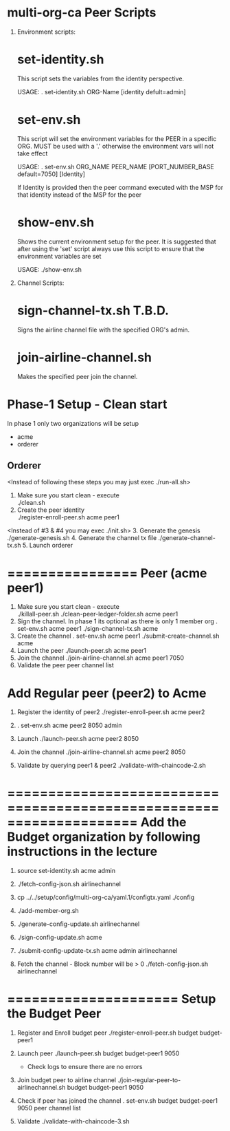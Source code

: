 multi-org-ca Peer Scripts
=========================

1. Environment scripts:

    set-identity.sh
    ===============
    This script sets the variables from the identity perspective. 

    USAGE:   . set-identity.sh  ORG-Name [identity  defult=admin]

    set-env.sh
    ==========
    This script will set the environment variables for the PEER in a specific ORG. MUST be used with a '.'
    otherwise the environment vars will not take effect

    USAGE:   . set-env.sh   ORG_NAME   PEER_NAME  [PORT_NUMBER_BASE default=7050]  [Identity]

    If Identity is provided then the peer command executed with the MSP for that identity instead of
    the MSP for the peer

    show-env.sh
    ===========
    Shows the current environment setup for the peer. It is suggested that after using the 'set' script
    always use this script to ensure that the environment variables are set

    USAGE:   ./show-env.sh
    
2. Channel Scripts:

    sign-channel-tx.sh  T.B.D.
    ==========================
    Signs the airline channel file with the specified ORG's admin. 

    join-airline-channel.sh
    =======================
    Makes the specified peer join the channel.



Phase-1 Setup - Clean start
===========================
In phase 1 only two organizations will be setup 
- acme
- orderer

Orderer
------
<Instead of following these steps you may just exec ./run-all.sh>
1. Make sure you start clean - execute      
    ./clean.sh
2. Create the peer identity                 
    ./register-enroll-peer.sh    acme   peer1

<Instead of #3 & #4 you may exec ./init.sh>
3. Generate the genesis
    ./generate-genesis.sh
4. Generate the channel tx file
    ./generate-channel-tx.sh
5. Launch orderer

================
Peer (acme peer1)
=================
1. Make sure you start clean - execute   
    ./killall-peer.sh
    ./clean-peer-ledger-folder.sh acme peer1
2. Sign the channel. In phase 1 its optional as there is only 1 member org
    . set-env.sh acme peer1
    ./sign-channel-tx.sh  acme
3. Create the channel
    . set-env.sh acme peer1
    ./submit-create-channel.sh acme
4. Launch the peer
    ./launch-peer.sh   acme    peer1
5. Join the channel
    ./join-airline-channel.sh acme peer1 7050
6. Validate the peer
    peer channel list

Add Regular peer (peer2) to Acme
=================================
1. Register the identity of peer2
./register-enroll-peer.sh  acme   peer2

2. . set-env.sh acme peer2 8050 admin

3. Launch
./launch-peer.sh acme peer2 8050

4. Join the channel
./join-airline-channel.sh acme peer2 8050

5. Validate by querying peer1 & peer2
./validate-with-chaincode-2.sh

====================================================================
Add the Budget organization by following instructions in the lecture
=====================================================================

1. source   set-identity.sh acme admin

2. ./fetch-config-json.sh airlinechannel

3. cp ../../setup/config/multi-org-ca/yaml.1/configtx.yaml ./config

3.  ./add-member-org.sh 

4. ./generate-config-update.sh airlinechannel

5. ./sign-config-update.sh acme

6. ./submit-config-update-tx.sh acme admin airlinechannel

7. Fetch the channel - Block number will be > 0
   ./fetch-config-json.sh airlinechannel


=====================
Setup the Budget Peer
=====================
1. Register and Enroll budget peer
 ./register-enroll-peer.sh budget budget-peer1

2. Launch peer
./launch-peer.sh budget budget-peer1 9050
   - Check logs to ensure there are no errors

3. Join budget peer to airline channel
./join-regular-peer-to-airlinechannel.sh budget budget-peer1 9050

4. Check if peer has joined the channel
. set-env.sh  budget  budget-peer1   9050
peer channel list

5. Validate
 ./validate-with-chaincode-3.sh


